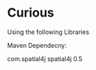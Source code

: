 # Curious


Using the following Libraries

Maven Dependecny:
<!-- https://mvnrepository.com/artifact/com.spatial4j/spatial4j -->
<dependency>
    <groupId>com.spatial4j</groupId>
    <artifactId>spatial4j</artifactId>
    <version>0.5</version>
</dependency>

